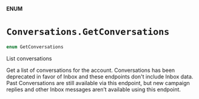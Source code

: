 **ENUM**

# `Conversations.GetConversations`

```swift
enum GetConversations
```

List conversations

Get a list of conversations for the account. Conversations has been deprecated in favor of Inbox and these endpoints don't include Inbox data. Past Conversations are still available via this endpoint, but new campaign replies and other Inbox messages aren’t available using this endpoint.
